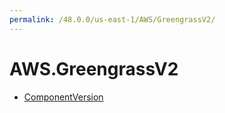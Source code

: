 ```yaml
---
permalink: /48.0.0/us-east-1/AWS/GreengrassV2/
---
```


# AWS.GreengrassV2



* [ComponentVersion](ComponentVersion.md)